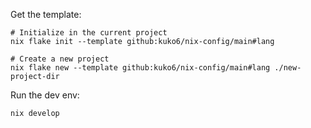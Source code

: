 Get the template:
```
# Initialize in the current project
nix flake init --template github:kuko6/nix-config/main#lang

# Create a new project
nix flake new --template github:kuko6/nix-config/main#lang ./new-project-dir
```

Run the dev env:
```
nix develop
```
